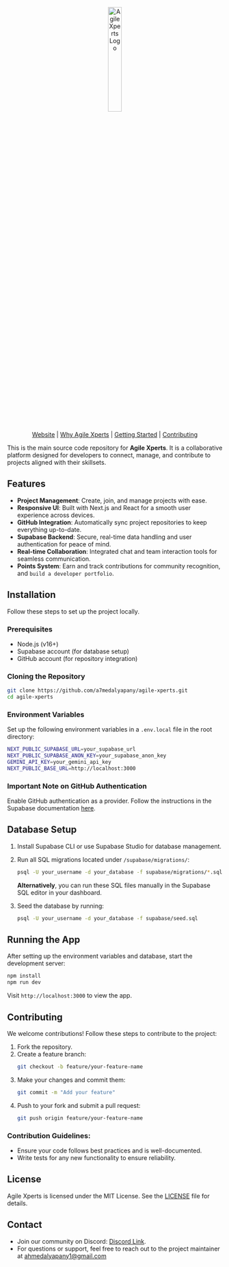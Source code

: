 <div align="center">
<picture>
    <source media="(prefers-color-scheme: dark)" srcset="https://github.com/user-attachments/assets/635d6d2c-e68d-4d45-944a-3e1a3d1cea70">
    <source media="(prefers-color-scheme: light)" srcset="https://github.com/user-attachments/assets/59b21970-a4b3-482d-bc52-a83338d7df57">
    <img alt="Agile Xperts Logo"
         src="https://github.com/user-attachments/assets/59b21970-a4b3-482d-bc52-a83338d7df57"
         width="25%">
</picture>

[Website](https://agilexperts.software) | [Why Agile Xperts](#features) | [Getting Started](#installation) | [Contributing](#contributing)

</div>

This is the main source code repository for **Agile Xperts**. It is a collaborative platform designed for developers to connect, manage, and contribute to projects aligned with their skillsets.

## Features

- **Project Management**: Create, join, and manage projects with ease.
- **Responsive UI**: Built with Next.js and React for a smooth user experience across devices.
- **GitHub Integration**: Automatically sync project repositories to keep everything up-to-date.
- **Supabase Backend**: Secure, real-time data handling and user authentication for peace of mind.
- **Real-time Collaboration**: Integrated chat and team interaction tools for seamless communication.
- **Points System**: Earn and track contributions for community recognition, and `build a developer portfolio`.


## Installation

Follow these steps to set up the project locally.

### Prerequisites
- Node.js (v16+)
- Supabase account (for database setup)
- GitHub account (for repository integration)

### Cloning the Repository
```bash
git clone https://github.com/a7medalyapany/agile-xperts.git
cd agile-xperts
```

### Environment Variables

Set up the following environment variables in a `.env.local` file in the root directory:

```bash
NEXT_PUBLIC_SUPABASE_URL=your_supabase_url
NEXT_PUBLIC_SUPABASE_ANON_KEY=your_supabase_anon_key
GEMINI_API_KEY=your_gemini_api_key
NEXT_PUBLIC_BASE_URL=http://localhost:3000
```

### Important Note on GitHub Authentication

Enable GitHub authentication as a provider. Follow the instructions in the Supabase documentation [here](https://supabase.com/docs/guides/auth/social-login/auth-github).

## Database Setup

1. Install Supabase CLI or use Supabase Studio for database management.
2. Run all SQL migrations located under `/supabase/migrations/`:
   ```bash
   psql -U your_username -d your_database -f supabase/migrations/*.sql
   ```
   **Alternatively**, you can run these SQL files manually in the Supabase SQL editor in your dashboard.

3. Seed the database by running:
   ```bash
   psql -U your_username -d your_database -f supabase/seed.sql
   ```

## Running the App

After setting up the environment variables and database, start the development server:

```bash
npm install
npm run dev
```

Visit `http://localhost:3000` to view the app.


## Contributing

We welcome contributions! Follow these steps to contribute to the project:

1. Fork the repository.
2. Create a feature branch:
   ```bash
   git checkout -b feature/your-feature-name
   ```
3. Make your changes and commit them:
   ```bash
   git commit -m "Add your feature"
   ```
4. Push to your fork and submit a pull request:
   ```bash
   git push origin feature/your-feature-name
   ```

### Contribution Guidelines:
- Ensure your code follows best practices and is well-documented.
- Write tests for any new functionality to ensure reliability.

## License

Agile Xperts is licensed under the MIT License. See the [LICENSE](LICENSE) file for details.


## Contact
- Join our community on Discord: [Discord Link](https://discord.gg/fazpBP9WPd).
- For questions or support, feel free to reach out to the project maintainer at [ahmedalyapany1@gmail.com](mailto:ahmedalyapany@gmail.com)
